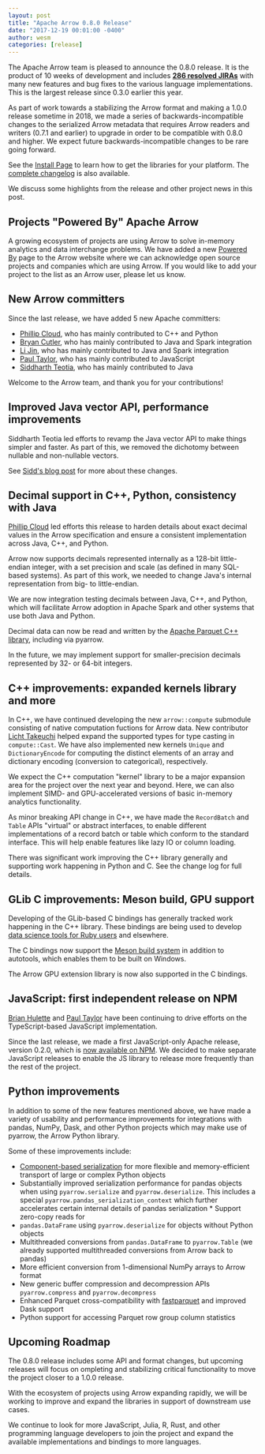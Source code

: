 ```yaml
---
layout: post
title: "Apache Arrow 0.8.0 Release"
date: "2017-12-19 00:01:00 -0400"
author: wesm
categories: [release]
---
```

<!--
{% comment %}
Licensed to the Apache Software Foundation (ASF) under one or more
contributor license agreements.  See the NOTICE file distributed with
this work for additional information regarding copyright ownership.
The ASF licenses this file to you under the Apache License, Version 2.0
(the "License"); you may not use this file except in compliance with
the License.  You may obtain a copy of the License at

http://www.apache.org/licenses/LICENSE-2.0

Unless required by applicable law or agreed to in writing, software
distributed under the License is distributed on an "AS IS" BASIS,
WITHOUT WARRANTIES OR CONDITIONS OF ANY KIND, either express or implied.
See the License for the specific language governing permissions and
limitations under the License.
{% endcomment %}
-->

The Apache Arrow team is pleased to announce the 0.8.0 release. It is the
product of 10 weeks of development and includes [**286 resolved JIRAs**][1] with
many new features and bug fixes to the various language implementations. This
is the largest release since 0.3.0 earlier this year.

As part of work towards a stabilizing the Arrow format and making a 1.0.0
release sometime in 2018, we made a series of backwards-incompatible changes to
the serialized Arrow metadata that requires Arrow readers and writers (0.7.1
and earlier) to upgrade in order to be compatible with 0.8.0 and higher. We
expect future backwards-incompatible changes to be rare going forward.

See the [Install Page][2] to learn how to get the libraries for your
platform. The [complete changelog][3] is also available.

We discuss some highlights from the release and other project news in this
post.

## Projects "Powered By" Apache Arrow

A growing ecosystem of projects are using Arrow to solve in-memory analytics
and data interchange problems. We have added a new [Powered By][19] page to the
Arrow website where we can acknowledge open source projects and companies which
are using Arrow. If you would like to add your project to the list as an Arrow
user, please let us know.

## New Arrow committers

Since the last release, we have added 5 new Apache committers:

* [Phillip Cloud][6], who has mainly contributed to C++ and Python
* [Bryan Cutler][14], who has mainly contributed to Java and Spark integration
* [Li Jin][15], who has mainly contributed to Java and Spark integration
* [Paul Taylor][5], who has mainly contributed to JavaScript
* [Siddharth Teotia][16], who has mainly contributed to Java

Welcome to the Arrow team, and thank you for your contributions!

## Improved Java vector API, performance improvements

Siddharth Teotia led efforts to revamp the Java vector API to make things
simpler and faster. As part of this, we removed the dichotomy between nullable
and non-nullable vectors.

See [Sidd's blog post][11] for more about these changes.

## Decimal support in C++, Python, consistency with Java

[Phillip Cloud][6] led efforts this release to harden details about exact
decimal values in the Arrow specification and ensure a consistent
implementation across Java, C++, and Python.

Arrow now supports decimals represented internally as a 128-bit little-endian
integer, with a set precision and scale (as defined in many SQL-based
systems). As part of this work, we needed to change Java's internal
representation from big- to little-endian.

We are now integration testing decimals between Java, C++, and Python, which
will facilitate Arrow adoption in Apache Spark and other systems that use both
Java and Python.

Decimal data can now be read and written by the [Apache Parquet C++
library][7], including via pyarrow.

In the future, we may implement support for smaller-precision decimals
represented by 32- or 64-bit integers.

## C++ improvements: expanded kernels library and more

In C++, we have continued developing the new `arrow::compute` submodule
consisting of native computation fuctions for Arrow data. New contributor
[Licht Takeuchi][8] helped expand the supported types for type casting in
`compute::Cast`. We have also implemented new kernels `Unique` and
`DictionaryEncode` for computing the distinct elements of an array and
dictionary encoding (conversion to categorical), respectively.

We expect the C++ computation "kernel" library to be a major expansion area for
the project over the next year and beyond. Here, we can also implement SIMD-
and GPU-accelerated versions of basic in-memory analytics functionality.

As minor breaking API change in C++, we have made the `RecordBatch` and `Table`
APIs "virtual" or abstract interfaces, to enable different implementations of a
record batch or table which conform to the standard interface. This will help
enable features like lazy IO or column loading.

There was significant work improving the C++ library generally and supporting
work happening in Python and C. See the change log for full details.

## GLib C improvements: Meson build, GPU support

Developing of the GLib-based C bindings has generally tracked work happening in
the C++ library. These bindings are being used to develop [data science tools
for Ruby users][9] and elsewhere.

The C bindings now support the [Meson build system][10] in addition to
autotools, which enables them to be built on Windows.

The Arrow GPU extension library is now also supported in the C bindings.

## JavaScript: first independent release on NPM

[Brian Hulette][12] and [Paul Taylor][5] have been continuing to drive efforts
on the TypeScript-based JavaScript implementation.

Since the last release, we made a first JavaScript-only Apache release, version
0.2.0, which is [now available on NPM][13]. We decided to make separate
JavaScript releases to enable the JS library to release more frequently than
the rest of the project.

## Python improvements

In addition to some of the new features mentioned above, we have made a variety
of usability and performance improvements for integrations with pandas, NumPy,
Dask, and other Python projects which may make use of pyarrow, the Arrow Python
library.

Some of these improvements include:

* [Component-based serialization][17] for more flexible and memory-efficient
  transport of large or complex Python objects
* Substantially improved serialization performance for pandas objects when
  using `pyarrow.serialize` and `pyarrow.deserialize`. This includes a special
  `pyarrow.pandas_serialization_context` which further accelerates certain
  internal details of pandas serialization * Support zero-copy reads for
* `pandas.DataFrame` using `pyarrow.deserialize` for objects without Python
  objects
* Multithreaded conversions from `pandas.DataFrame` to `pyarrow.Table` (we
  already supported multithreaded conversions from Arrow back to pandas)
* More efficient conversion from 1-dimensional NumPy arrays to Arrow format
* New generic buffer compression and decompression APIs `pyarrow.compress` and
  `pyarrow.decompress`
* Enhanced Parquet cross-compatibility with [fastparquet][18] and improved Dask
  support
* Python support for accessing Parquet row group column statistics

## Upcoming Roadmap

The 0.8.0 release includes some API and format changes, but upcoming releases
will focus on ompleting and stabilizing critical functionality to move the
project closer to a 1.0.0 release.

With the ecosystem of projects using Arrow expanding rapidly, we will be
working to improve and expand the libraries in support of downstream use cases.

We continue to look for more JavaScript, Julia, R, Rust, and other programming
language developers to join the project and expand the available
implementations and bindings to more languages.

[1]: https://issues.apache.org/jira/issues/?jql=project%20%3D%20ARROW%20AND%20status%20in%20(Resolved%2C%20Closed)%20AND%20fixVersion%20%3D%200.8.0
[2]: https://arrow.apache.org/install
[3]: https://arrow.apache.org/release/0.8.0.html
[4]: https://github.com/kou
[5]: https://github.com/trxcllnt
[6]: https://github.com/cpcloud
[7]: https://github.com/apache/parquet-cpp
[8]: https://github.com/licht-t
[9]: https://github.com/red-data-tools
[10]: https://mesonbuild.com
[11]: https://arrow.apache.org/blog/2017/12/19/java-vector-improvements/
[12]: https://github.com/TheNeuralBit
[13]: http://npmjs.org/package/apache-arrow
[14]: https://github.com/BryanCutler
[15]: https://github.com/icexelloss
[16]: https://github.com/siddharthteotia
[17]: http://arrow.apache.org/docs/python/ipc.html
[18]: https://github.com/dask/fastparquet
[19]: http://arrow.apache.org/powered_by/
